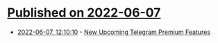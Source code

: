 # [Published on 2022-06-07](index.md)

* [2022-06-07, 12:10:10](https://news.ycombinator.com/item?id=31652979) - [New Upcoming Telegram Premium Features](https://xiaomiui.net/telegram-premium-features-are-leaked-29132/)
